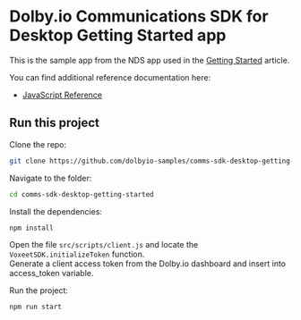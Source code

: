 # Dolby.io Communications SDK for Desktop Getting Started app

This is the sample app from the NDS app used in the
[Getting Started](https://docs.dolby.io/communications-apis/docs/getting-started-with-desktop-sdk) article. 

You can find additional reference documentation here:
- [JavaScript Reference](https://docs.dolby.io/communications-apis/docs/js-client-sdk-voxeetsdk)

## Run this project

Clone the repo:

```bash
git clone https://github.com/dolbyio-samples/comms-sdk-desktop-getting-started
```

Navigate to the folder:

```bash
cd comms-sdk-desktop-getting-started
```

Install the dependencies:

```bash
npm install
```

Open the file `src/scripts/client.js` and locate the `VoxeetSDK.initializeToken` function.  
Generate a client access token from the Dolby.io dashboard and insert into access_token variable.

Run the project:

```bash
npm run start
```
